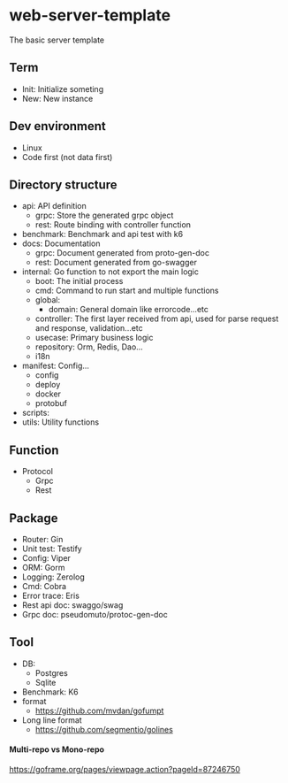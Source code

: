 # web-server-template
The basic server template

## Term
- Init: Initialize someting
- New: New instance

## Dev environment
- Linux
- Code first (not data first)

## Directory structure
- api: API definition
  - grpc: Store the generated grpc object
  - rest: Route binding with controller function
- benchmark: Benchmark and api test with k6
- docs: Documentation
  - grpc: Document generated from proto-gen-doc
  - rest: Document generated from go-swagger
- internal: Go function to not export the main logic
  - boot: The initial process
  - cmd: Command to run start and multiple functions
  - global:
    - domain: General domain like errorcode...etc
  - controller: The first layer received from api, used for parse request and response, validation...etc
  - usecase: Primary business logic
  - repository: Orm, Redis, Dao... 
  - i18n
- manifest: Config...
  - config
  - deploy
  - docker
  - protobuf
- scripts: 
- utils: Utility functions

## Function
- Protocol
  - Grpc
  - Rest

## Package
- Router: Gin
- Unit test: Testify
- Config: Viper
- ORM: Gorm
- Logging: Zerolog
- Cmd: Cobra
- Error trace: Eris
- Rest api doc: swaggo/swag
- Grpc doc: pseudomuto/protoc-gen-doc

## Tool
- DB:
    - Postgres
    - Sqlite
- Benchmark: K6
- format
  - https://github.com/mvdan/gofumpt
- Long line format
  - https://github.com/segmentio/golines

#### Multi-repo vs Mono-repo
https://goframe.org/pages/viewpage.action?pageId=87246750
